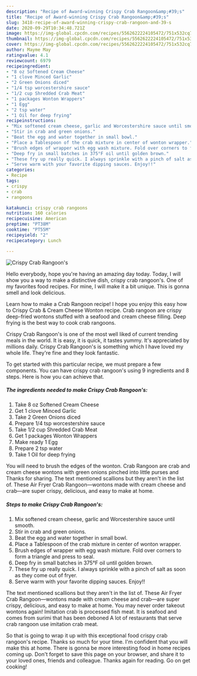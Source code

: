 ```yaml
---
description: "Recipe of Award-winning Crispy Crab Rangoon&amp;#39;s"
title: "Recipe of Award-winning Crispy Crab Rangoon&amp;#39;s"
slug: 3418-recipe-of-award-winning-crispy-crab-rangoon-and-39-s
date: 2020-09-29T10:34:48.721Z
image: https://img-global.cpcdn.com/recipes/5562622224105472/751x532cq70/crispy-crab-rangoons-recipe-main-photo.jpg
thumbnail: https://img-global.cpcdn.com/recipes/5562622224105472/751x532cq70/crispy-crab-rangoons-recipe-main-photo.jpg
cover: https://img-global.cpcdn.com/recipes/5562622224105472/751x532cq70/crispy-crab-rangoons-recipe-main-photo.jpg
author: Mayme May
ratingvalue: 4.1
reviewcount: 6979
recipeingredient:
- "8 oz Softened Cream Cheese"
- "1 clove Minced Garlic"
- "2 Green Onions diced"
- "1/4 tsp worcestershire sauce"
- "1/2 cup Shredded Crab Meat"
- "1 packages Wonton Wrappers"
- "1 Egg"
- "2 tsp water"
- "1 Oil for deep frying"
recipeinstructions:
- "Mix softened cream cheese, garlic and Worcestershire sauce until smooth."
- "Stir in crab and green onions."
- "Beat the egg and water together in small bowl."
- "Place a Tablespoon of the crab mixture in center of wonton wrapper."
- "Brush edges of wrapper with egg wash mixture. Fold over corners to form a triangle and press to seal."
- "Deep fry in small batches in 375°F oil until golden brown."
- "These fry up really quick. I always sprinkle with a pinch of salt as soon as they come out of fryer."
- "Serve warm with your favorite dipping sauces. Enjoy!!"
categories:
- Recipe
tags:
- crispy
- crab
- rangoons

katakunci: crispy crab rangoons 
nutrition: 160 calories
recipecuisine: American
preptime: "PT38M"
cooktime: "PT55M"
recipeyield: "2"
recipecategory: Lunch

---
```



![Crispy Crab Rangoon&#39;s](https://img-global.cpcdn.com/recipes/5562622224105472/751x532cq70/crispy-crab-rangoons-recipe-main-photo.jpg)

Hello everybody, hope you're having an amazing day today. Today, I will show you a way to make a distinctive dish, crispy crab rangoon&#39;s. One of my favorites food recipes. For mine, I will make it a bit unique. This is gonna smell and look delicious.

Learn how to make a Crab Rangoon recipe! I hope you enjoy this easy how to Crispy Crab &amp; Cream Cheese Wonton recipe. Crab rangoon are crispy deep-fried wontons stuffed with a seafood and cream cheese filling. Deep frying is the best way to cook crab rangoons.

Crispy Crab Rangoon&#39;s is one of the most well liked of current trending meals in the world. It is easy, it is quick, it tastes yummy. It's appreciated by millions daily. Crispy Crab Rangoon&#39;s is something which I have loved my whole life. They're fine and they look fantastic.


To get started with this particular recipe, we must prepare a few components. You can have crispy crab rangoon&#39;s using 9 ingredients and 8 steps. Here is how you can achieve that.

<!--inarticleads1-->

##### The ingredients needed to make Crispy Crab Rangoon&#39;s:

1. Take 8 oz Softened Cream Cheese
1. Get 1 clove Minced Garlic
1. Take 2 Green Onions diced
1. Prepare 1/4 tsp worcestershire sauce
1. Take 1/2 cup Shredded Crab Meat
1. Get 1 packages Wonton Wrappers
1. Make ready 1 Egg
1. Prepare 2 tsp water
1. Take 1 Oil for deep frying


You will need to brush the edges of the wonton. Crab Rangoon are crab and cream cheese wontons with green onions pinched into little purses and Thanks for sharing. The text mentioned scallions but they aren&#39;t in the list of. These Air Fryer Crab Rangoon—wontons made with cream cheese and crab—are super crispy, delicious, and easy to make at home. 

<!--inarticleads2-->

##### Steps to make Crispy Crab Rangoon&#39;s:

1. Mix softened cream cheese, garlic and Worcestershire sauce until smooth.
1. Stir in crab and green onions.
1. Beat the egg and water together in small bowl.
1. Place a Tablespoon of the crab mixture in center of wonton wrapper.
1. Brush edges of wrapper with egg wash mixture. Fold over corners to form a triangle and press to seal.
1. Deep fry in small batches in 375°F oil until golden brown.
1. These fry up really quick. I always sprinkle with a pinch of salt as soon as they come out of fryer.
1. Serve warm with your favorite dipping sauces. Enjoy!!


The text mentioned scallions but they aren&#39;t in the list of. These Air Fryer Crab Rangoon—wontons made with cream cheese and crab—are super crispy, delicious, and easy to make at home. You may never order takeout wontons again! Imitation crab is processed fish meat. It is seafood and comes from surimi that has been deboned A lot of restaurants that serve crab rangoon use imitation crab meat. 

So that is going to wrap it up with this exceptional food crispy crab rangoon&#39;s recipe. Thanks so much for your time. I'm confident that you will make this at home. There is gonna be more interesting food in home recipes coming up. Don't forget to save this page on your browser, and share it to your loved ones, friends and colleague. Thanks again for reading. Go on get cooking!
